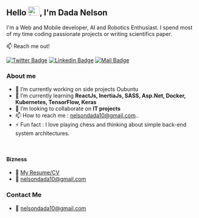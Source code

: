 ## Hello <img src="https://user-images.githubusercontent.com/1303154/88677602-1635ba80-d120-11ea-84d8-d263ba5fc3c0.gif" width="30px" height="24px" alt="hello">, I'm Dada Nelson

<!-- 
🚀 Check out my test portfolio [nelsondada.cv.com](https://drive.google.com/file/d/1HxacjgCj5nee9_zhSPM3Jx27uLfPODsv/view?usp=sharing) 
 -->
 
I'm a Web and Mobile developer, AI and Robotics Enthusiast. I spend most of my time coding passionate projects or writing scientifics paper.

:mailbox: Reach me out!

[![Twitter Badge](https://img.shields.io/badge/-@CitoyenX1-1ca0f1?style=flat&labelColor=1ca0f1&logo=twitter&logoColor=white&link=https://twitter.com/citoyenX1)](https://twitter.com/citoyenX1) [![Linkedin Badge](https://img.shields.io/badge/-NelsonDN-0e76a8?style=flat&labelColor=0e76a8&logo=linkedin&logoColor=white)](https://www.linkedin.com/in/nelson-dada-137389250/)  [![Mail Badge](https://img.shields.io/badge/-nelsondada-c0392b?style=flat&labelColor=c0392b&logo=gmail&logoColor=white)](mailto:nelsondada10@gmail.com)

<!-- ### 1.1. CoderOne Newsletter
Join the bi-weekly Newsletter among thousands of other developers and stay in the loop with Web Development, React, Security, Software Engineering, Jobs, AI, Professional Courses and a lot more. 

👉 [Join Here](https://islemmaboud.com/join-newsletter) -->




<!-- TODO: Add last video link -->
<!-- I design an code fullstack web architecture -->
### About me

- 🔭 I’m currently working on side projects Oubuntu
- 🌱 I’m currently learning **ReactJs, InertiaJs, SASS, Asp.Net, Docker, Kubernetes, TensorFlow, Keras**
- 👯 I’m looking to collaborate on **IT projects**
- 📫 How to reach me : nelsondada10@gmail.com..
- ⚡ Fun fact : I love playing chess and thinking about simple back-end system architectures.

<!-- #### Github Stats

![Nelson Dada's github stats](https://github-readme-stats.vercel.app/api?username=NelsonDN&count_private=true&theme=tokyonight&hide=contribs,prs) -->

<!--
<h3 align="left">Connect with me:</h3>
<p align="left">
<a href="https://twitter.com/citoyenX1" target="blank"><img align="center" src="https://raw.githubusercontent.com/rahuldkjain/github-profile-readme-generator/master/src/images/icons/Social/twitter.svg" alt="ninja_frontend" height="30" width="40" /></a>
<a href="https://linkedin.com/in/https://www.linkedin.com/in/nelson-dada-137389250/" target="blank"><img align="center" src="https://raw.githubusercontent.com/rahuldkjain/github-profile-readme-generator/master/src/images/icons/Social/linked-in-alt.svg" alt="https://www.linkedin.com/in/nelson-dada-137389250/" height="30" width="40" /></a>
<a href="https://instagram.com/https://www.youtube.com/@citoyenx1470/" target="blank"><img align="center" src="https://raw.githubusercontent.com/rahuldkjain/github-profile-readme-generator/master/src/images/icons/Social/youtube.svg" alt="https://www.youtube.com/@citoyenx1470/" height="30" width="40" /></a>
<a href="https://medium.com/@nelsondada10" target="blank"><img align="center" src="https://raw.githubusercontent.com/rahuldkjain/github-profile-readme-generator/master/src/images/icons/Social/medium.svg" alt="@nelsondada10" height="30" width="40" /></a>
</p>
-->

<!--
### Languages and Tools : 


<img align="left" alt="HTML5" width="26px" src="https://raw.githubusercontent.com/github/explore/80688e429a7d4ef2fca1e82350fe8e3517d3494d/topics/html/html.png" />

<img align="left" alt="JavaScript" width="26px" src="https://raw.githubusercontent.com/github/explore/80688e429a7d4ef2fca1e82350fe8e3517d3494d/topics/javascript/javascript.png" /> 

<img align="left" alt="Visual Studio Code" width="26px" src="https://raw.githubusercontent.com/github/explore/80688e429a7d4ef2fca1e82350fe8e3517d3494d/topics/visual-studio-code/visual-studio-code.png" />

<img align="left" alt="Sass" width="26px" src="https://raw.githubusercontent.com/github/explore/80688e429a7d4ef2fca1e82350fe8e3517d3494d/topics/php/php.png" />

<img align="left" alt="Node.js" width="26px" src="https://raw.githubusercontent.com/github/explore/80688e429a7d4ef2fca1e82350fe8e3517d3494d/topics/laravel/laravel.png" />

<img align="left" alt="GraphQL" width="26px" src="https://raw.githubusercontent.com/github/explore/80688e429a7d4ef2fca1e82350fe8e3517d3494d/topics/graphql/graphql.png" />

<img align="left" alt="SQL" width="26px" src="https://raw.githubusercontent.com/github/explore/80688e429a7d4ef2fca1e82350fe8e3517d3494d/topics/sql/sql.png" />

<img align="left" alt="MySQL" width="26px" src="https://raw.githubusercontent.com/github/explore/80688e429a7d4ef2fca1e82350fe8e3517d3494d/topics/mysql/mysql.png" />

<img align="left" alt="Deno" width="26px" src="https://raw.githubusercontent.com/github/explore/361e2821e2dea67711cde99c9c40ed357061cf27/topics/aws/aws.png" />

<img align="left" alt="Git" width="26px" src="https://raw.githubusercontent.com/github/explore/80688e429a7d4ef2fca1e82350fe8e3517d3494d/topics/git/git.png" />

<img align="left" alt="MongoDB" width="26px" src="https://raw.githubusercontent.com/github/explore/80688e429a7d4ef2fca1e82350fe8e3517d3494d/topics/python/python.png" />

<img align="left" alt="Deno" width="26px" src="https://raw.githubusercontent.com/github/explore/361e2821e2dea67711cde99c9c40ed357061cf27/topics/flask/flask.png" />

<img align="left" alt="Deno" width="26px" src="https://raw.githubusercontent.com/github/explore/361e2821e2dea67711cde99c9c40ed357061cf27/topics/django/django.png" />

<img align="left" alt="Deno" width="26px" src="https://raw.githubusercontent.com/github/explore/361e2821e2dea67711cde99c9c40ed357061cf27/topics/vue/vue.png" />

<img align="left" alt="Deno" width="26px" src="https://raw.githubusercontent.com/github/explore/361e2821e2dea67711cde99c9c40ed357061cf27/topics/xamarin/xamarin.png" />
-->

<br />



#### Bizness
- :paperclip: [My Resume/CV](https://drive.google.com/file/d/1lFLZgrV1YJrn-20l0pQCMBTFcjvXYoi-/view?usp=sharing)
- :email: nelsondada10@gmail.com



### Contact Me 
- :email: nelsondada10@gmail.com


<!--
  ![visitors](https://visitor-badge.glitch.me/badge?page_id=NelsonDN.NelsonDN)-->
<!--
<details>
<summary>
  More stuff about me
</summary>

#### Building....?

Just Keep Faith!

</details>
-->
